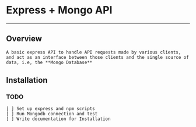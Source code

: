 # Express + Mongo API

---

## Overview

    A basic express API to handle API requests made by various clients, and act as an interface between those clients and the single source of data, i.e, the **Mongo Database**

## Installation

### TODO

    [ ] Set up express and npm scripts
    [ ] Run Mongodb connection and test
    [ ] Write documentation for Installation
